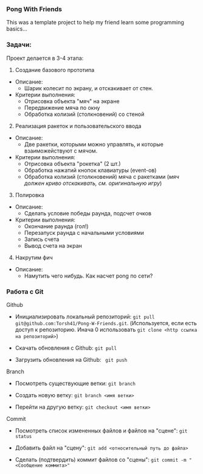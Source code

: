 ### Pong With Friends

This was a template project to help my friend learn some programming basics...

### Задачи:

Проект делается в 3-4 этапа:

1) Создание базового прототипа
  - Описание:
    - Шарик колесит по экрану, и отскакивает от стен.
  - Критерии выполнения:
    - Отрисовка объекта "мяч" на экране
    - Передвижение мяча по окну
    - Обработка колизий (столкновений) со стеной
2) Реализация ракеток и пользовательского ввода
  - Описание:
    - Две ракетки, которыми можно управлять, и которые взаиможействуют с мячом.
  - Критерии выполнения:
    - Отрисовка объекта "рокетка" (2 шт.)
    - Обработка нажатий кнопок клавиатуры (event-ов)
    - Обработка колизий (столкновений) мяча с ракетками (*мяч должен криво отскакивать, см. оригинальную игру*)
3) Полировка
  - Описание:
    - Сделать условие победы раунда, подсчет очков
  - Критерии выполнения:
    - Окончание раунда (гол!)
    - Перезапуск раунда с начальными условиями
    - Запись счета
    - Вывод счета на экран
4) Накрутим фич
  - Описание:
    - Намутить чего нибудь. Как насчет pong по сети?


### Работа с Git

Github

- Инициализировать локальный репозиторий: `git pull git@github.com:Torsh41/Pong-W-Friends.git`.
  (Используется, если есть доступ к репозиторию. Инача 0 использовать `git clone <http ссылка на репозиторий>`)

- Скачать обновления с Github: `git pull`

- Загрузить обновления на Github: ` git push`

Branch

- Посмотреть существующие ветки: `git branch`

- Создать новую ветку: `git branch <имя ветки>`

- Перейти на другую ветку: `git checkout <имя ветки>`

Commit

- Посмотреть список измененных файлов и файлов на "сцене": `git status`

- Добавить файл на "сцену": `git add <относительный путь до файла>`

- Сделать (подтвердить) коммит файлов со "сцены": `git commit -m "<Сообщение коммита>"`
